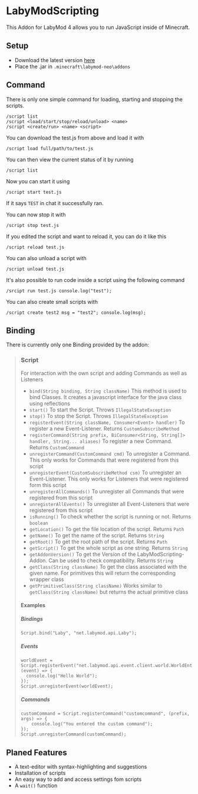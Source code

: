 # LabyModScripting
This Addon for LabyMod 4 allows you to run JavaScript inside of Minecraft.
## Setup
- Download the latest version [here](https://github.com/ErriicGit/LabyModScripting/releases/download/v1.0.1/LabyModScripting-v1.0.1.jar)
- Place the .jar in `.minecraft\labymod-neo\addons`
## Command
There is only one simple command for loading, starting and stopping the scripts.
```
/script list
/script <load/start/stop/reload/unload> <name>
/script <create/run> <name> <script>
```
You can download the test.js from above and load it with
```
/script load full/path/to/test.js
```
You can then view the current status of it by running
```
/script list
```
Now you can start it using
```
/script start test.js
```
If it says ```TEST``` in chat it successfully ran.

You can now stop it with
```
/script stop test.js
```
If you edited the script and want to reload it, you can do it like this
```
/script reload test.js
```
You can also unload a script with
```
/script unload test.js
```
It's also possible to run code inside a script using the following command
```
/srcipt run test.js console.log("test");
```
You can also create small scripts with
```
/script create test2 msg = "test2"; console.log(msg);
```
## Binding
There is currently only one Binding provided by the addon:
>### Script
> For interaction with the own script and adding Commands as well as Listeners
> - ``bind(String binding, String className)`` This method is used to bind Classes. It creates a javascript interface for the java class using reflections
> - ``start()`` To start the Script. Throws ``IllegalStateException``
> - ``stop()`` To stop the Script. Throws ``IllegalStateException``
> - ``registerEvent(String className, Consumer<Event> handler)`` To register a new Event-Listener. Returns ``CustomSubscribeMethod``
> - ``registerCommand(String prefix, BiConsumer<String, String[]> handler, String... aliases)`` To register a new Command. Returns ``CustomCommand``
> - ``unregisterCommand(CustomCommand cmd)`` To unregister a Command. This only works for Commands that were registered from this script
> - ``unregisterEvent(CustomSubscribeMethod csm)`` To unregister an Event-Listener. This only works for Listeners that were registered form this script
> - ``unregisterAllCommands()`` To unregister all Commands that were registered from this script
> - ``unregisterAllEvents()`` To unregister all Event-Listeners that were registered from this script
> - ``isRunning()`` To check whether the script is running or not. Returns ``boolean``
> - ``getLocation()`` To get the file location of the script. Returns ``Path``
> - ``getName()`` To get the name of the script. Returns ``String``
> - ``getRoot()`` To get the root path of the script. Returns ``Path``
> - ``getScript()`` To get the whole script as one string. Returns ``String``
> - ``getAddonVersion()`` To get the Version of the LabyModScripting-Addon. Can be used to check compatibility. Returns ``String``
> - ``getClass(String className)`` To get the class associated with the given name. For primitives this will return the corresponding wrapper class
> - ``getPrimitiveClass(String className)`` Works similar to ``getClass(String className)`` but returns the actual primitive class
> #### Examples
> ##### Bindings
> ```
> Script.bind("Laby", "net.labymod.api.Laby");
> ```
> ##### Events
> ```
> worldEvent = Script.registerEvent("net.labymod.api.event.client.world.WorldEnterEvent", (event) => {
>   console.log("Hello World");
> });
> Script.unregisterEvent(worldEvent);
> ```
> ##### Commands
> ```
> customCommand = Script.registerCommand("customcommand", (prefix, args) => {
>     console.log("You entered the custom command");
> });
> Script.unregisterCommand(customCommand);
> ```

## Planed Features
- A text-editor with syntax-highlighting and suggestions
- Installation of scripts
- An easy way to add and access settings fom scripts
- A ``wait()`` function
